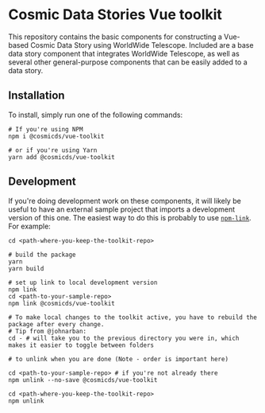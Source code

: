 # Cosmic Data Stories Vue toolkit

This repository contains the basic components for constructing a Vue-based Cosmic Data Story using WorldWide Telescope. Included are a base data story component that integrates WorldWide Telescope, as well as several other general-purpose components that can be easily added to a data story.

## Installation

To install, simply run one of the following commands:
```
# If you're using NPM
npm i @cosmicds/vue-toolkit

# or if you're using Yarn
yarn add @cosmicds/vue-toolkit
```

## Development

If you're doing development work on these components, it will likely be useful to have an external sample project that imports a development version of this one. The easiest way to do this is probably to use [`npm-link`](https://docs.npmjs.com/cli/v10/commands/npm-link). For example:
```
cd <path-where-you-keep-the-toolkit-repo>

# build the package
yarn
yarn build

# set up link to local development version
npm link
cd <path-to-your-sample-repo>
npm link @cosmicds/vue-toolkit

# To make local changes to the toolkit active, you have to rebuild the package after every change.
# Tip from @johnarban:
cd - # will take you to the previous directory you were in, which makes it easier to toggle between folders

# to unlink when you are done (Note - order is important here)

cd <path-to-your-sample-repo> # if you're not already there
npm unlink --no-save @cosmicds/vue-toolkit

cd <path-where-you-keep-the-toolkit-repo>
npm unlink

```

